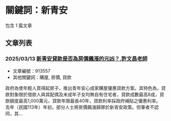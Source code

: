 # 關鍵詞：新青安

包含 1 篇文章

## 文章列表

### 2025/03/13 [新青安貸款是否為房價飆漲的元凶？,許文昌老師](../../articles/913557_%E6%96%B0%E9%9D%92%E5%AE%89%E8%B2%B8%E6%AC%BE%E6%98%AF%E5%90%A6%E7%82%BA%E6%88%BF%E5%83%B9%E9%A3%86%E6%BC%B2%E7%9A%84%E5%85%83%E5%87%B6%EF%BC%9F%2C%E8%A8%B1%E6%96%87%E6%98%8C%E8%80%81%E5%B8%AB.md)
- 文章編號：913557
- 其他關鍵詞：購屋, 房價, 貸款

政府為使年輕人買得起房子，推出青年安心成家購屋優惠貸款方案。其特色為，貸款對象限於借款人與其配偶及未成年子女均無自有住宅者，貸款成數最高8成，貸款額度最高1,000萬元，貸款年限最長40年，貸款利率採政府補貼之優惠利率。 去年（民國113年）年初，部分人士將房價飆漲歸罪於新青安政策。但筆者不認同，其...
